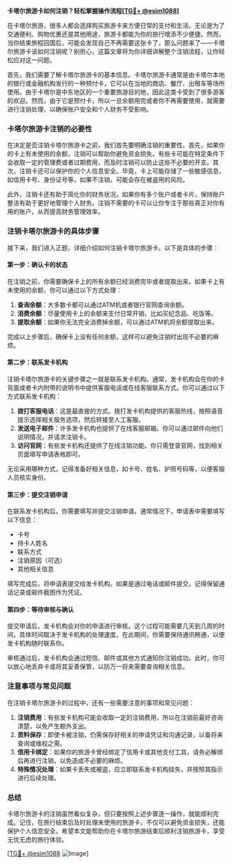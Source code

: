 **卡塔尔旅游卡如何注销？轻松掌握操作流程[[TG💪+ @esim1088](https://t.me/s/esim1088)]**

在卡塔尔旅游，很多人都会选择购买旅游卡来方便日常的支付和生活。无论是为了交通便利、购物优惠还是其他用途，旅游卡都能为你的旅行增添不少便捷。然而，当你结束旅程回国后，可能会发现自己不再需要这张卡了，那么问题来了——卡塔尔旅游卡该如何注销呢？别担心，这篇文章将为你详细讲解整个注销流程，让你轻松应对这一问题。

首先，我们需要了解卡塔尔旅游卡的基本信息。卡塔尔旅游卡通常是由卡塔尔本地的银行或金融机构发行的一种预付卡，它可以在当地的商店、餐厅、出租车等场所使用。由于卡塔尔是中东地区的一个重要旅游目的地，因此这类卡受到了很多游客的欢迎。然而，由于它是预付卡，所以一旦余额用完或者你不再需要使用，就需要进行注销处理，以确保账户安全和个人财务不受影响。

### 卡塔尔旅游卡注销的必要性

在决定是否注销卡塔尔旅游卡之前，我们首先要明确注销的重要性。首先，如果你的卡上有未使用的余额，注销可以帮助你避免资金损失。有些卡可能在特定条件下会收取一定的管理费或者过期费用，而及时注销可以防止这些不必要的开支。其次，注销卡还可以保护你的个人信息安全。毕竟，卡上可能存储了一些敏感信息，如信用卡号、身份证号等，如果不注销，可能会存在被盗用的风险。

此外，注销卡还有助于简化你的财务状况。如果你有多个账户或者卡片，保持账户整洁有助于更好地管理个人财务。注销不需要的卡可以让你专注于那些真正对你有用的账户，从而提高财务管理效率。

### 注销卡塔尔旅游卡的具体步骤

接下来，我们进入正题，详细介绍如何注销卡塔尔旅游卡。以下是具体的步骤：

#### 第一步：确认卡的状态

在注销之前，你需要确保卡上的所有余额已经消费完毕或者提取出来。如果卡上有未使用的余额，你可以通过以下方式处理：
1. **查询余额**：大多数卡都可以通过ATM机或者银行官网查询余额。
2. **消费余额**：尽量使用卡上的余额来支付日常开销，比如买纪念品、吃饭等。
3. **提取余额**：如果你无法完全消费掉余额，可以通过ATM机将余额提取出来。

完成以上步骤后，确保卡上没有任何余额，这样可以避免注销时出现不必要的麻烦。

#### 第二步：联系发卡机构

注销卡塔尔旅游卡的关键步骤之一就是联系发卡机构。通常，发卡机构会在你的卡背面或者卡内附带的说明书中提供客服电话或在线客服联系方式。你可以通过以下方式联系发卡机构：

1. **拨打客服电话**：这是最直接的方式。拨打发卡机构提供的客服热线，按照语音提示选择相关服务选项，然后转接至人工客服。
2. **发送电子邮件**：许多发卡机构也提供了在线客服邮箱。你可以通过邮件向他们说明情况，并请求注销卡。
3. **访问官网**：有些发卡机构还提供了在线注销功能。你只需登录官网，找到相关页面填写申请表格即可。

无论采用哪种方式，记得准备好相关信息，如卡号、姓名、护照号码等，以便客服人员核实身份。

#### 第三步：提交注销申请

在联系发卡机构后，你需要填写并提交注销申请。通常情况下，申请表中需要填写以下信息：
- 卡号
- 持卡人姓名
- 联系方式
- 注销原因（可选）
- 其他相关信息

填写完成后，将申请表提交给发卡机构。如果是通过电话或邮件提交，记得保留通话记录或邮件截图作为凭证。

#### 第四步：等待审核与确认

提交申请后，发卡机构会对你的申请进行审核。这个过程可能需要几天到几周的时间，具体时间取决于发卡机构的处理速度。在此期间，你需要保持通讯畅通，以便发卡机构随时联系你。

审核通过后，发卡机构会通过短信、邮件或其他方式通知你注销成功。此时，你可以放心地丢弃卡或将其妥善保管，以防万一将来需要查询相关信息。

### 注意事项与常见问题

在注销卡塔尔旅游卡的过程中，还有一些需要注意的事项和常见问题：

1. **注销费用**：有些发卡机构可能会收取一定的注销费用，所以在注销前最好咨询清楚，以免产生额外支出。
2. **资料保存**：即使卡被注销，仍需保存好相关的申请凭证和沟通记录，以备将来查询或维权之需。
3. **信用卡绑定**：如果你的旅游卡曾经绑定了信用卡或其他支付工具，请务必解绑后再进行注销，以免造成不必要的麻烦。
4. **特殊情况处理**：如果卡丢失或被盗，应立即联系发卡机构挂失，并按照其指示进行后续处理。

### 总结

卡塔尔旅游卡的注销虽然看似复杂，但只要按照上述步骤逐一操作，就能顺利完成。记住，在旅行结束后及时处理未使用的旅游卡，不仅可以避免资金损失，还能保护个人信息安全。希望本文能帮助你在卡塔尔旅游结束后顺利注销旅游卡，享受无忧无虑的旅行体验。

[[TG💪+ @esim1088](https://t.me/s/esim1088) ![Image](https://i.postimg.cc/4NQfJmqS/Snipaste-2025-05-13-00-14-12.png)]